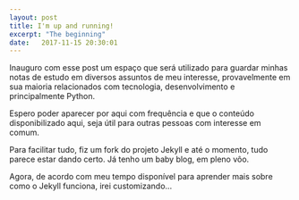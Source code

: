 ```yaml
---
layout: post
title: I'm up and running!
excerpt: "The beginning"
date:   2017-11-15 20:30:01
---
```


Inauguro com esse post um espaço que será utilizado para guardar minhas notas de 
estudo em diversos assuntos de meu interesse, provavelmente em sua maioria 
relacionados com tecnologia, desenvolvimento e principalmente Python.

Espero poder aparecer por aqui com frequência e que o conteúdo disponibilizado 
aqui, seja útil para outras pessoas com interesse em comum.

Para facilitar tudo, fiz um fork do projeto Jekyll e até o momento, tudo parece 
estar dando certo. Já tenho um baby blog, em pleno vôo.

Agora, de acordo com meu tempo disponível para aprender mais sobre como o Jekyll 
funciona, irei customizando...

